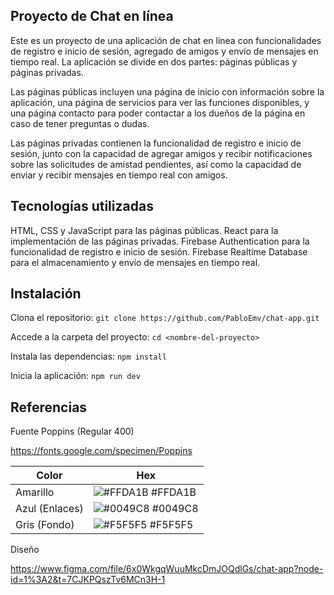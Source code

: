 
## Proyecto de Chat en línea

Este es un proyecto de una aplicación de chat en línea con funcionalidades de registro e inicio de sesión, agregado de amigos y envío de mensajes en tiempo real. La aplicación se divide en dos partes: páginas públicas y páginas privadas.

Las páginas públicas incluyen una página de inicio con información sobre la aplicación, una página de servicios para ver las funciones disponibles, y una página contacto para poder contactar a los dueños de la página en caso de tener preguntas o dudas.

Las páginas privadas contienen la funcionalidad de registro e inicio de sesión, junto con la capacidad de agregar amigos y recibir notificaciones sobre las solicitudes de amistad pendientes, así como la capacidad de enviar y recibir mensajes en tiempo real con amigos.





## Tecnologías utilizadas

HTML, CSS y JavaScript para las páginas públicas.
React para la implementación de las páginas privadas.
Firebase Authentication para la funcionalidad de registro e inicio de sesión.
Firebase Realtime Database para el almacenamiento y envío de mensajes en tiempo real.


## Instalación

Clona el repositorio: ```git clone https://github.com/PabloEmv/chat-app.git```

Accede a la carpeta del proyecto: ```cd <nombre-del-proyecto>```

Instala las dependencias: ```npm install```

Inicia la aplicación: ```npm run dev```
## Referencias

Fuente Poppins (Regular 400)

https://fonts.google.com/specimen/Poppins

| Color             | Hex                                                                |
| ----------------- | ------------------------------------------------------------------ |
| Amarillo | ![#FFDA1B](https://via.placeholder.com/10/FFDA1B?text=+) #FFDA1B |
| Azul (Enlaces) | ![#0049C8](https://via.placeholder.com/10/0049C8?text=+) #0049C8 |
| Gris (Fondo) | ![#F5F5F5](https://via.placeholder.com/10/F5F5F5?text=+) #F5F5F5 |

Diseño

https://www.figma.com/file/6x0WkgqWuuMkcDmJOQdlGs/chat-app?node-id=1%3A2&t=7CJKPQszTv6MCn3H-1


